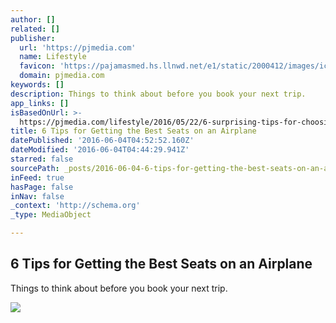 ```yaml
---
author: []
related: []
publisher:
  url: 'https://pjmedia.com'
  name: Lifestyle
  favicon: 'https://pajamasmed.hs.llnwd.net/e1/static/2000412/images/icon.png'
  domain: pjmedia.com
keywords: []
description: Things to think about before you book your next trip.
app_links: []
isBasedOnUrl: >-
  https://pjmedia.com/lifestyle/2016/05/22/6-surprising-tips-for-choosing-seats-on-an-airplane/
title: 6 Tips for Getting the Best Seats on an Airplane
datePublished: '2016-06-04T04:52:52.160Z'
dateModified: '2016-06-04T04:44:29.941Z'
starred: false
sourcePath: _posts/2016-06-04-6-tips-for-getting-the-best-seats-on-an-airplane.md
inFeed: true
hasPage: false
inNav: false
_context: 'http://schema.org'
_type: MediaObject

---
```

<article style=""><h1>6 Tips for Getting the Best Seats on an Airplane</h1><p>Things to think about before you book your next trip.</p><img src="https://pajamasmed.hs.llnwd.net/e1/lifestyle/user-content/36/files/2016/05/737-900ER-Main-Cabin-4.sized-770x415xc.jpg" /></article>